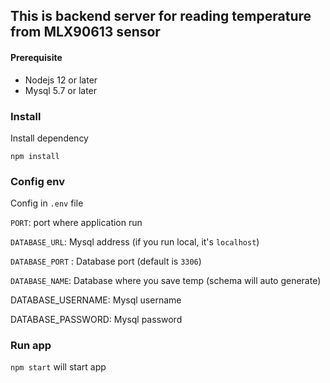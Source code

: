 ## This is backend server for reading temperature from MLX90613 sensor


#### Prerequisite
- Nodejs 12 or later
- Mysql 5.7 or later
### Install

Install dependency

`npm install`

### Config env

Config in `.env` file

`PORT`: port where application run  

`DATABASE_URL`: Mysql address (if you run local, it's `localhost`)

`DATABASE_PORT` : Database port (default is `3306`)

`DATABASE_NAME`: Database where you save temp (schema will auto generate)

DATABASE_USERNAME: Mysql username

DATABASE_PASSWORD: Mysql password

### Run app

`npm start` will start app



